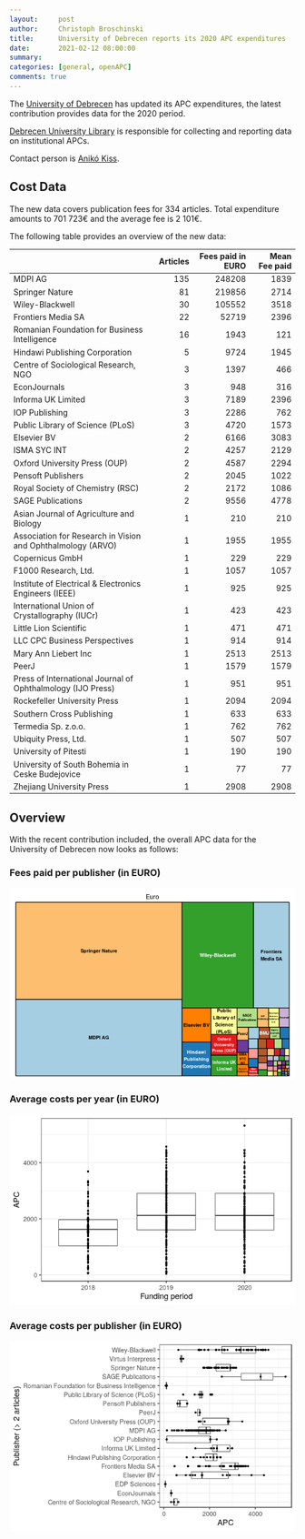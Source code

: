 ```yaml
---
layout:     post
author:     Christoph Broschinski
title:      University of Debrecen reports its 2020 APC expenditures
date:       2021-02-12 08:00:00
summary:    
categories: [general, openAPC]
comments: true
---
```





The [University of Debrecen](https://unideb.hu/en) has updated its APC expenditures, the latest contribution provides data for the 2020 period.

[Debrecen University Library](https://lib.unideb.hu/en) is responsible for collecting and reporting data on institutional APCs.

Contact person is [Anikó Kiss](mailto:kiss.aniko@lib.unideb.hu).

## Cost Data



The new data covers publication fees for 334 articles. Total expenditure amounts to 701 723€ and the average fee is 2 101€.

The following table provides an overview of the new data:


|                                                            | Articles| Fees paid in EURO| Mean Fee paid|
|:-----------------------------------------------------------|--------:|-----------------:|-------------:|
|MDPI AG                                                     |      135|            248208|          1839|
|Springer Nature                                             |       81|            219856|          2714|
|Wiley-Blackwell                                             |       30|            105552|          3518|
|Frontiers Media SA                                          |       22|             52719|          2396|
|Romanian Foundation for Business Intelligence               |       16|              1943|           121|
|Hindawi Publishing Corporation                              |        5|              9724|          1945|
|Centre of Sociological Research, NGO                        |        3|              1397|           466|
|EconJournals                                                |        3|               948|           316|
|Informa UK Limited                                          |        3|              7189|          2396|
|IOP Publishing                                              |        3|              2286|           762|
|Public Library of Science (PLoS)                            |        3|              4720|          1573|
|Elsevier BV                                                 |        2|              6166|          3083|
|ISMA SYC INT                                                |        2|              4257|          2129|
|Oxford University Press (OUP)                               |        2|              4587|          2294|
|Pensoft Publishers                                          |        2|              2045|          1022|
|Royal Society of Chemistry (RSC)                            |        2|              2172|          1086|
|SAGE Publications                                           |        2|              9556|          4778|
|Asian Journal of Agriculture and Biology                    |        1|               210|           210|
|Association for Research in Vision and Ophthalmology (ARVO) |        1|              1955|          1955|
|Copernicus GmbH                                             |        1|               229|           229|
|F1000 Research, Ltd.                                        |        1|              1057|          1057|
|Institute of Electrical & Electronics Engineers (IEEE)      |        1|               925|           925|
|International Union of Crystallography (IUCr)               |        1|               423|           423|
|Little Lion Scientific                                      |        1|               471|           471|
|LLC CPC Business Perspectives                               |        1|               914|           914|
|Mary Ann Liebert Inc                                        |        1|              2513|          2513|
|PeerJ                                                       |        1|              1579|          1579|
|Press of International Journal of Ophthalmology (IJO Press) |        1|               951|           951|
|Rockefeller University Press                                |        1|              2094|          2094|
|Southern Cross Publishing                                   |        1|               633|           633|
|Termedia Sp. z.o.o.                                         |        1|               762|           762|
|Ubiquity Press, Ltd.                                        |        1|               507|           507|
|University of Pitesti                                       |        1|               190|           190|
|University of South Bohemia in Ceske Budejovice             |        1|                77|            77|
|Zhejiang University Press                                   |        1|              2908|          2908|

## Overview

With the recent contribution included, the overall APC data for the University of Debrecen now looks as follows:

### Fees paid per publisher (in EURO)

![plot of chunk tree_debrecen_2021_02_12_full](/figure/tree_debrecen_2021_02_12_full-1.png)

###  Average costs per year (in EURO)

![plot of chunk box_debrecen_2021_02_12_year_full](/figure/box_debrecen_2021_02_12_year_full-1.png)

###  Average costs per publisher (in EURO)

![plot of chunk box_debrecen_2021_02_12_publisher_full](/figure/box_debrecen_2021_02_12_publisher_full-1.png)
